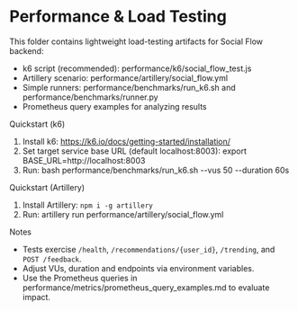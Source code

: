# Performance & Load Testing

This folder contains lightweight load-testing artifacts for Social Flow backend:
- k6 script (recommended): performance/k6/social_flow_test.js
- Artillery scenario: performance/artillery/social_flow.yml
- Simple runners: performance/benchmarks/run_k6.sh and performance/benchmarks/runner.py
- Prometheus query examples for analyzing results

Quickstart (k6)
1. Install k6: https://k6.io/docs/getting-started/installation/
2. Set target service base URL (default localhost:8003):
   export BASE_URL=http://localhost:8003
3. Run:
   bash performance/benchmarks/run_k6.sh --vus 50 --duration 60s

Quickstart (Artillery)
1. Install Artillery: `npm i -g artillery`
2. Run:
   artillery run performance/artillery/social_flow.yml

Notes
- Tests exercise `/health`, `/recommendations/{user_id}`, `/trending`, and `POST /feedback`.
- Adjust VUs, duration and endpoints via environment variables.
- Use the Prometheus queries in performance/metrics/prometheus_query_examples.md to evaluate impact.
